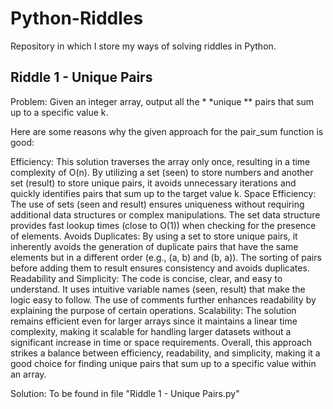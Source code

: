 # Python-Riddles
Repository in which I store my ways of solving riddles in Python.

## Riddle 1 - Unique Pairs
Problem: Given an integer array, output all the * *unique ** pairs that sum up to a specific value k.

Here are some reasons why the given approach for the pair_sum function is good:

Efficiency: This solution traverses the array only once, resulting in a time complexity of O(n). By utilizing a set (seen) to store numbers and another set (result) to store unique pairs, it avoids unnecessary iterations and quickly identifies pairs that sum up to the target value k.
Space Efficiency: The use of sets (seen and result) ensures uniqueness without requiring additional data structures or complex manipulations. The set data structure provides fast lookup times (close to O(1)) when checking for the presence of elements.
Avoids Duplicates: By using a set to store unique pairs, it inherently avoids the generation of duplicate pairs that have the same elements but in a different order (e.g., (a, b) and (b, a)). The sorting of pairs before adding them to result ensures consistency and avoids duplicates.
Readability and Simplicity: The code is concise, clear, and easy to understand. It uses intuitive variable names (seen, result) that make the logic easy to follow. The use of comments further enhances readability by explaining the purpose of certain operations.
Scalability: The solution remains efficient even for larger arrays since it maintains a linear time complexity, making it scalable for handling larger datasets without a significant increase in time or space requirements.
Overall, this approach strikes a balance between efficiency, readability, and simplicity, making it a good choice for finding unique pairs that sum up to a specific value within an array.

Solution: To be found in file "Riddle 1 - Unique Pairs.py"
